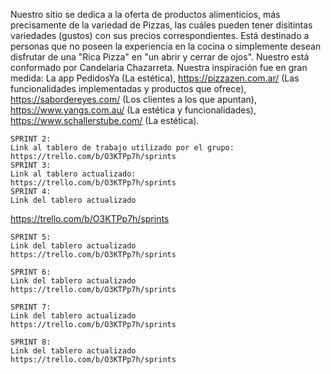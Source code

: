Nuestro sitio se dedica a la oferta de productos alimenticios, más precisamente de la variedad de Pizzas, las cuáles pueden tener disitintas variedades (gustos) con sus precios correspondientes. Está destinado a personas que no poseen la experiencia en la cocina o simplemente desean disfrutar de una "Rica Pizza" en "un abrir y cerrar de ojos".
Nuestro está conformado por Candelaria Chazarreta.
Nuestra inspiración fue en gran medida: La app PedidosYa (La estética), https://pizzazen.com.ar/ (Las funcionalidades implementadas y productos que ofrece), https://sabordereyes.com/ (Los clientes a los que apuntan), https://www.yangs.com.au/ (La estética y funcionalidades), https://www.schallerstube.com/ (La estética).

    SPRINT 2:
    Link al tablero de trabajo utilizado por el grupo: 
    https://trello.com/b/O3KTPp7h/sprints
    SPRINT 3:
    Link al tablero actualizado:
    https://trello.com/b/O3KTPp7h/sprints
    SPRINT 4:
    Link del tablero actualizado
   https://trello.com/b/O3KTPp7h/sprints

    SPRINT 5:
    Link del tablero actualizado
    https://trello.com/b/O3KTPp7h/sprints

    SPRINT 6:
    Link del tablero actualizado
    https://trello.com/b/O3KTPp7h/sprints

    SPRINT 7:
    Link del tablero actualizado
    https://trello.com/b/O3KTPp7h/sprints

    SPRINT 8:
    Link del tablero actualizado
    https://trello.com/b/O3KTPp7h/sprints

